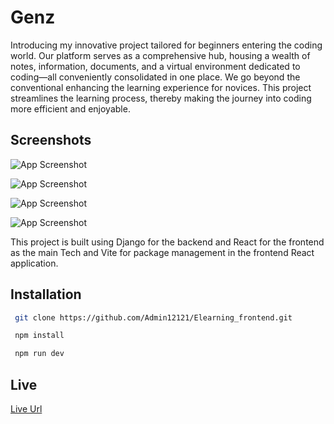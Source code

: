
#  Genz

  Introducing my innovative project tailored for beginners entering the coding world. Our platform serves
as a comprehensive hub, housing a wealth of notes, information, documents, and a virtual environment dedicated to
coding—all conveniently consolidated in one place. We go beyond the conventional enhancing the learning experience
for novices. This project streamlines the learning process, thereby making the journey into coding more efficient and
enjoyable.


## Screenshots

![App Screenshot](https://vickytajpuriya.com/projects.jpeg)

![App Screenshot](https://vickytajpuriya.com/IDm.jpeg)

![App Screenshot](https://vickytajpuriya.com/cards.jpeg)

![App Screenshot](https://vickytajpuriya.com/tutorial.jpeg)


  This project is built using Django for the backend and React for the frontend as the main Tech and Vite for package management in the frontend React application.
## Installation


```bash
 git clone https://github.com/Admin12121/Elearning_frontend.git
```

```bash
 npm install
```

```bash
 npm run dev
```

## Live
[Live Url](https://genz.vickytajpuriya.com/login) 

